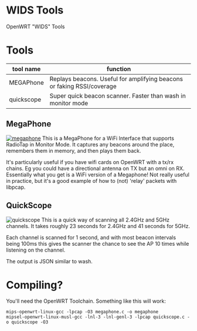 # WIDS Tools
OpenWRT "WIDS" Tools


# Tools 
|tool name|function|
|---|---|
|MEGAPhone|Replays beacons. Useful for amplifying beacons or faking RSSI/coverage|
|quickscope|Super quick beacon scanner. Faster than wash in monitor mode|


## MegaPhone
[![megaphone](https://media3.giphy.com/media/SjR2HvaFokmJ1a30wR/giphy.gif)](https://www.youtube.com/watch?v=aAHUNgoJQPw)
This is a MegaPhone for a WiFi Interface that supports RadioTap in Monitor Mode. It captures any beacons around the place, remembers them in memory, and then plays them back.

It's particularly useful if you have wifi cards on OpenWRT with a tx/rx chains. Eg you could have a directional antenna on TX but an omni on RX. Essentially what you get is a WiFi version of a Megaphone! Not really useful in practice, but it's a good example of how to (not) 'relay' packets with libpcap.



## QuickScope
![quickscope](https://media3.giphy.com/media/nFFYKpX4RNPfqorOvd/giphy.gif)
This is a quick way of scanning all 2.4GHz and 5GHz channels. It takes roughly 23 seconds for 2.4GHz and 41 seconds for 5GHz.

Each channel is scanned for 1 second, and with most beacon intervals being 100ms this gives the scanner the chance to see the AP 10 times while listening on the channel.

The output is JSON similar to wash.


# Compiling?
You'll need the OpenWRT Toolchain. Something like this will work:

```
mips-openwrt-linux-gcc -lpcap -O3 megaphone.c -o megaphone
mipsel-openwrt-linux-musl-gcc -lnl-3 -lnl-genl-3 -lpcap quickscope.c -o quickscope -O3
```
